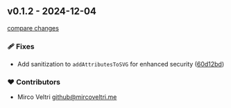 ## v0.1.2 - 2024-12-04

[compare changes](https://github.com/indaco/templheroicons/compare/v0.1.1...v0.1.2)

### 🩹 Fixes

- Add sanitization to `addAttributesToSVG` for enhanced security ([60d12bd](https://github.com/indaco/templheroicons/commit/60d12bd))

### ❤️ Contributors

- Mirco Veltri <github@mircoveltri.me>
